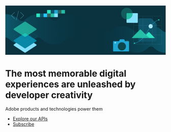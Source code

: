 
[//]: # (Copied from https://github.com/adobe/aio-theme?tab=readme-ov-file#hero-block)

<Superhero slots="image, heading, text, buttons" variant="centeredXL" background="rgb(51, 51, 51)" />

![IO banner](../../../assets/hero.png)

# The most memorable digital experiences are unleashed by developer creativity

Adobe products and technologies power them

* [Explore our APIs](https://adobe.io)
* [Subscribe](https://adobe.io)